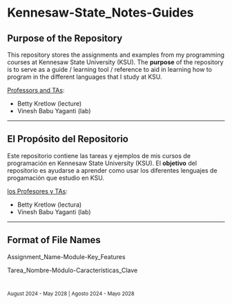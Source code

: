 # Kennesaw-State_Notes-Guides

## Purpose of the Repository
  This repository stores the assignments and examples from my programming courses at Kennesaw State University (KSU).
  The **purpose** of the repository is to serve as a guide / learning tool / reference to aid in learning how to program in the different languages that I study at KSU.

<ins>Professors and TAs</ins>:
- Betty Kretlow (lecture)
- Vinesh Babu Yaganti (lab)


---


## El Propósito del Repositorio
  Este repositorio contiene las tareas y ejemplos de mis cursos de programación en Kennesaw State University (KSU).
  El **objetivo** del repositorio es ayudarse a aprender como usar los diferentes lenguajes de progamación que estudio en KSU.

<ins>los Profesores y TAs</ins>:
- Betty Kretlow (lectura)
- Vinesh Babu Yaganti (lab)


---

## Format of File Names
  Assignment_Name-Module-Key_Features

  Tarea_Nombre-Módulo-Características_Clave


# 


<sub>August 2024 - May 2028 | Agosto 2024 - Mayo 2028</sub>
